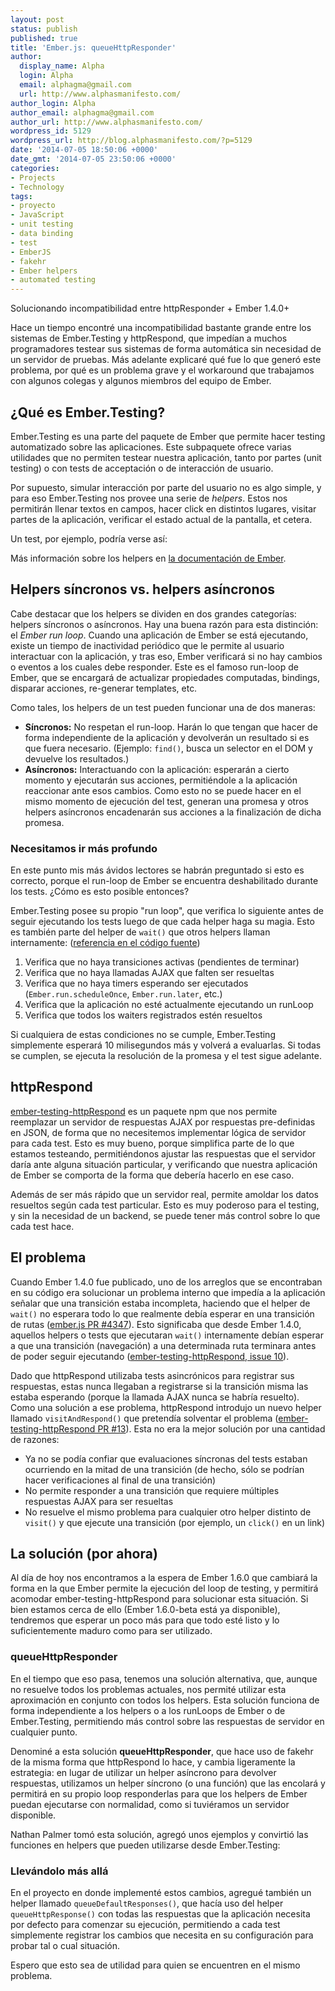 ```yaml
---
layout: post
status: publish
published: true
title: 'Ember.js: queueHttpResponder'
author:
  display_name: Alpha
  login: Alpha
  email: alphagma@gmail.com
  url: http://www.alphasmanifesto.com/
author_login: Alpha
author_email: alphagma@gmail.com
author_url: http://www.alphasmanifesto.com/
wordpress_id: 5129
wordpress_url: http://blog.alphasmanifesto.com/?p=5129
date: '2014-07-05 18:50:06 +0000'
date_gmt: '2014-07-05 23:50:06 +0000'
categories:
- Projects
- Technology
tags:
- proyecto
- JavaScript
- unit testing
- data binding
- test
- EmberJS
- fakehr
- Ember helpers
- automated testing
---
```

Solucionando incompatibilidad entre httpResponder + Ember 1.4.0+


Hace un tiempo encontré una incompatibilidad bastante grande entre los sistemas de Ember.Testing y httpRespond, que impedían a muchos programadores testear sus sistemas de forma automática sin necesidad de un servidor de pruebas. Más adelante explicaré qué fue lo que generó este problema, por qué es un problema grave y el workaround que trabajamos con algunos colegas y algunos miembros del equipo de Ember.

<!--more-->

##  ¿Qué es Ember.Testing?

Ember.Testing es una parte del paquete de Ember que permite hacer testing automatizado sobre las aplicaciones. Este subpaquete ofrece varias utilidades que no permiten testear nuestra aplicación, tanto por partes (unit testing) o con tests de acceptación o de interacción de usuario.

Por supuesto, simular interacción por parte del usuario no es algo simple, y para eso Ember.Testing nos provee una serie de _helpers_. Estos nos permitirán llenar textos en campos, hacer click en distintos lugares, visitar partes de la aplicación, verificar el estado actual de la pantalla, et cetera.

Un test, por ejemplo, podría verse así:

<script src="https://gist.github.com/AlphaGit/2da8aeea06222df6bd93.js"></script>

Más información sobre los helpers en [la documentación de Ember](http://emberjs.com/guides/testing/test-helpers/).

## Helpers síncronos vs. helpers asíncronos

Cabe destacar que los helpers se dividen en dos grandes categorías: helpers síncronos o asíncronos. Hay una buena razón para esta distinción: el _Ember run loop_. Cuando una aplicación de Ember se está ejecutando, existe un tiempo de inactividad periódico que le permite al usuario interactuar con la aplicación, y tras eso, Ember verificará si no hay cambios o eventos a los cuales debe responder. Este es el famoso run-loop de Ember, que se encargará de actualizar propiedades computadas, bindings, disparar acciones, re-generar templates, etc.

Como tales, los helpers de un test pueden funcionar una de dos maneras:

- **Síncronos:** No respetan el run-loop. Harán lo que tengan que hacer de forma independiente de la aplicación y devolverán un resultado si es que fuera necesario. (Ejemplo: `find()`, busca un selector en el DOM y devuelve los resultados.)
- **Asíncronos:** Interactuando con la aplicación: esperarán a cierto momento y ejecutarán sus acciones, permitiéndole a la aplicación reaccionar ante esos cambios. Como esto no se puede hacer en el mismo momento de ejecución del test, generan una promesa y otros helpers asíncronos encadenarán sus acciones a la finalización de dicha promesa.

### Necesitamos ir más profundo

En este punto mis más ávidos lectores se habrán preguntado si esto es correcto, porque el run-loop de Ember se encuentra deshabilitado durante los tests.  ¿Cómo es esto posible entonces?

Ember.Testing posee su propio "run loop", que verifica lo siguiente antes de seguir ejecutando los tests luego de que cada helper haga su magia. Esto es también parte del helper de `wait()` que otros helpers llaman internamente: ([referencia en el código fuente](https://github.com/emberjs/ember.js/blob/071b4bb6aad44100dc74ef8e1c79562e57038e7d/packages/ember-testing/lib/helpers.js#L145))

1. Verifica que no haya transiciones activas (pendientes de terminar)
1. Verifica que no haya llamadas AJAX que falten ser resueltas
1. Verifica que no haya timers esperando ser ejecutados (`Ember.run.scheduleOnce`, `Ember.run.later`, etc.)
1. Verifica que la aplicación no esté actualmente ejecutando un runLoop
1. Verifica que todos los waiters registrados estén resueltos

Si cualquiera de estas condiciones no se cumple, Ember.Testing simplemente esperará 10 milisegundos más y volverá a evaluarlas. Si todas se cumplen, se ejecuta la resolución de la promesa y el test sigue adelante.

## httpRespond

[ember-testing-httpRespond](https://github.com/trek/ember-testing-httpRespond) es un paquete npm que nos permite reemplazar un servidor de respuestas AJAX por respuestas pre-definidas en JSON, de forma que no necesitemos implementar lógica de servidor para cada test. Esto es muy bueno, porque simplifica parte de lo que estamos testeando, permitiéndonos ajustar las respuestas que el servidor daría ante alguna situación particular, y verificando que nuestra aplicación de Ember se comporta de la forma que debería hacerlo en ese caso.

Además de ser más rápido que un servidor real, permite amoldar los datos resueltos según cada test particular. Esto es muy poderoso para el testing, y sin la necesidad de un backend, se puede tener más control sobre lo que cada test hace.

## El problema

Cuando Ember 1.4.0 fue publicado, uno de los arreglos que se encontraban en su código era solucionar un problema interno que impedía a la aplicación señalar que una transición estaba incompleta, haciendo que el helper de `wait()` no esperara todo lo que realmente debía esperar en una transición de rutas ([ember.js PR #4347](https://github.com/emberjs/ember.js/pull/4347)). Esto significaba que desde Ember 1.4.0, aquellos helpers o tests que ejecutaran `wait()` internamente debían esperar a que una transición (navegación) a una determinada ruta terminara antes de poder seguir ejecutando ([ember-testing-httpRespond, issue 10](https://github.com/trek/ember-testing-httpRespond/issues/10)).

Dado que httpRespond utilizaba tests asincrónicos para registrar sus respuestas, estas nunca llegaban a registrarse si la transición misma las estaba esperando (porque la llamada AJAX nunca se habría resuelto). Como una solución a ese problema, httpRespond introdujo un nuevo helper llamado `visitAndRespond()` que pretendía solventar el problema ([ember-testing-httpRespond PR #13](https://github.com/trek/ember-testing-httpRespond/pull/13)). Esta no era la mejor solución por una cantidad de razones:

- Ya no se podía confiar que evaluaciones síncronas del tests estaban ocurriendo en la mitad de una transición (de hecho, sólo se podrían hacer verificaciones al final de una transición)
- No permite responder a una transición que requiere múltiples respuestas AJAX para ser resueltas
- No resuelve el mismo problema para cualquier otro helper distinto de `visit()` y que ejecute una transición (por ejemplo, un `click()` en un link)

## La solución (por ahora)

Al día de hoy nos encontramos a la espera de Ember 1.6.0 que cambiará la forma en la que Ember permite la ejecución del loop de testing, y permitirá acomodar ember-testing-httpRespond para solucionar esta situación. Si bien estamos cerca de ello (Ember 1.6.0-beta está ya disponible), tendremos que esperar un poco más para que todo esté listo y lo suficientemente maduro como para ser utilizado.

### queueHttpResponder

En el tiempo que eso pasa, tenemos una solución alternativa, que, aunque no resuelve todos los problemas actuales, nos permité utilizar esta aproximación en conjunto con todos los helpers. Esta solución funciona de forma independiente a los helpers o a los runLoops de Ember o de Ember.Testing, permitiendo más control sobre las respuestas de servidor en cualquier punto.

Denominé a esta solución **queueHttpResponder**, que hace uso de fakehr de la misma forma que httpRespond lo hace, y cambia ligeramente la estrategia: en lugar de utilizar un helper asíncrono para devolver respuestas, utilizamos un helper síncrono (o una función) que las encolará y permitirá en su propio loop responderlas para que los helpers de Ember puedan ejecutarse con normalidad, como si tuviéramos un servidor disponible.

<script src="https://gist.github.com/AlphaGit/11225226.js"></script>

Nathan Palmer tomó esta solución, agregó unos ejemplos y convirtió las funciones en helpers que pueden utilizarse desde Ember.Testing:

<script src="https://gist.github.com/nathanpalmer/11258730.js"></script>

### Llevándolo más allá

En el proyecto en donde implementé estos cambios, agregué también un helper llamado `queueDefaultResponses()`, que hacía uso del helper `queueHttpResponse()` con todas las respuestas que la aplicación necesita por defecto para comenzar su ejecución, permitiendo a cada test simplemente registrar los cambios que necesita en su configuración para probar tal o cual situación.

Espero que esto sea de utilidad para quien se encuentren en el mismo problema.
